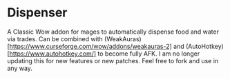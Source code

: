 # Dispenser

A Classic Wow addon for mages to automatically dispense food and water via trades.
Can be combined with (WeakAuras)[https://www.curseforge.com/wow/addons/weakauras-2] and (AutoHotkey)[https://www.autohotkey.com/] to become fully AFK.
I am no longer updating this for new features or new patches. Feel free to fork and use in any way.

